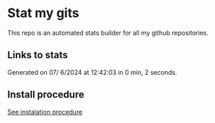# Stat my gits

This repo is an automated stats builder for all my github repositories.

## Links to stats


Generated on 07/ 6/2024 at 12:42:03 in 0 min, 2 seconds.

## Install procedure

[See instalation procedure](./src/install.md)
